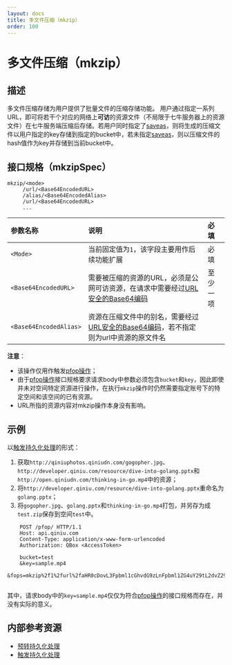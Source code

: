 ```yaml
---
layout: docs
title: 多文件压缩（mkzip）
order: 100
---
```


<a id="mkzip"></a>
# 多文件压缩（mkzip）

<a id="description"></a>
## 描述

多文件压缩存储为用户提供了批量文件的压缩存储功能。 用户通过指定一系列URL，即可将若干个对应的网络上**可访**的资源文件（不局限于七牛服务器上的资源文件）在七牛服务端压缩后存储。若用户同时指定了[saveas](/docs/v6/api/reference/fop/saveas.html)，则将生成的压缩文件以用户指定的key存储到指定的bucket中，若未指定[saveas](/docs/v6/api/reference/fop/saveas.html)，则以压缩文件的hash值作为key并存储到当前bucket中。  

<a id="specification"></a>
## 接口规格（mkzipSpec）

```
mkzip/<mode>
     /url/<Base64EncodedURL>
     /alias/<Base64EncodedAlias>
     /url/<Base64EncodedURL>
     ...  
```

参数名称      | 说明                              | 必填
:------------ | :-------------------------------- | :-------
`<Mode>`      | 当前固定值为`1`，该字段主要用作后续功能扩展 | 必填
`<Base64EncodedURL>` | 需要被压缩的资源的URL，必须是公网可访资源，在请求中需要经过[URL安全的Base64编码](/docs/v6/api/overview/appendix.html#urlsafe-base64) |  至少一项
`<Base64EncodedAlias>` | 资源在压缩文件中的别名，需要经过[URL安全的Base64编码](/docs/v6/api/overview/appendix.html#urlsafe-base64)，若不指定则为url中资源的原文件名 |


**注意**：

- 该操作仅用作触发[pfop操作](/docs/v6/api/reference/fop/pfop/pfop.html)；
- 由于[pfop操作](/docs/v6/api/reference/fop/pfop/pfop.html)接口规格要求请求body中参数必须包含`bucket`和`key`，因此即使并未对空间特定资源进行操作，在执行`mkzip`操作时仍然需要指定账号下的特定空间和该空间的已有资源。
- URL所指的资源内容对mkzip操作本身没有影响。 


<a id="samples"></a>
## 示例

以[触发持久化处理][pfopHref]的形式：

1. 获取`http://qiniuphotos.qiniudn.com/gogopher.jpg`、`http://developer.qiniu.com/resource/dive-into-golang.pptx`和`http://open.qiniudn.com/thinking-in-go.mp4`中的资源；
2. 将`http://developer.qiniu.com/resource/dive-into-golang.pptx`重命名为`golang.pptx`；
3. 将`gogopher.jpg`、`golang.pptx`和`thinking-in-go.mp4`打包，并另存为成`test.zip`保存到空间`test`中。

```
    POST /pfop/ HTTP/1.1
    Host: api.qiniu.com  
    Content-Type: application/x-www-form-urlencoded  
    Authorization: QBox <AccessToken>  

    bucket=test
    &key=sample.mp4
    &fops=mkzip%2f1%2furl%2faHR0cDovL3Fpbml1cGhvdG9zLnFpbml1ZG4uY29tL2dvZ29waGVyLmpwZw==%2furl%2faHR0cDovL2RldmVsb3Blci5xaW5pdS5jb20vcmVzb3VyY2UvZGl2ZS1pbnRvLWdvbGFuZy5wcHR4%2falias%2fZ29sYW5nLnBwdHg=%2faHR0cDovL29wZW4ucWluaXVkbi5jb20vdGhpbmtpbmctaW4tZ28ubXA0%2csaveas%2fdGVzdDp0ZXN0LnppcA==
    
```

其中，请求body中的`key=sample.mp4`仅仅为符合[pfop操作][pfopHref]的接口规格而存在，并没有实际的意义。

<a id="avthumb-internal-resources"></a>
## 内部参考资源

- [预转持久化处理][persistentOpsHref]
- [触发持久化处理][pfopHref]

[persistentOpsHref]: http://developer.qiniu.com/docs/v6/api/reference/security/put-policy.html#put-policy-persistent-ops "预转持久化处理"
[pfopHref]:          http://developer.qiniu.com/docs/v6/api/reference/fop/pfop/pfop.html                                        "触发持久化处理"
[pfopNotificationHref]: http://developer.qiniu.com/docs/v6/api/reference/fop/pfop/pfop.html#pfop-notification                   "持久化处理结果通知"

[sendBugReportHref]:            mailto:support@qiniu.com?subject=599错误日志    "发送错误报告"
